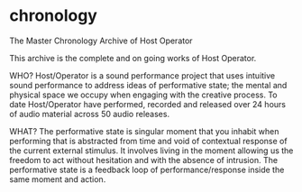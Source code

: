 # chronology
The Master Chronology Archive of Host Operator

This archive is the complete and on going works of Host Operator. 

WHO?
Host/Operator is a sound performance project that uses intuitive sound performance to address ideas of performative state; the mental and physical space we occupy when engaging with the creative process. To date Host/Operator have performed, recorded and released over 24 hours of audio material across 50 audio releases.

WHAT?
The performative state is singular moment that you inhabit when performing that is abstracted from time and void of contextual response of the current external stimulus. It involves living in the moment allowing us the freedom to act without hesitation and with the absence of intrusion. The performative state is a feedback loop of performance/response inside the same moment and action.
